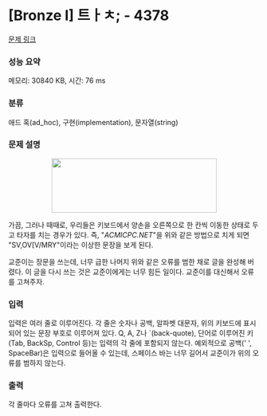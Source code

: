 # [Bronze I] 트ㅏㅊ; - 4378 

[문제 링크](https://www.acmicpc.net/problem/4378) 

### 성능 요약

메모리: 30840 KB, 시간: 76 ms

### 분류

애드 혹(ad_hoc), 구현(implementation), 문자열(string)

### 문제 설명

<p style="text-align:center"><img alt="" src="https://www.acmicpc.net/upload/images2/qwerty.jpg" style="height:109px; width:331px"></p>

<p>가끔, 그러나 때때로, 우리들은 키보드에서 양손을 오른쪽으로 한 칸씩 이동한 상태로 두고 타자를 치는 경우가 있다. 즉, "<em>ACMICPC.NET</em>"을 위와 같은 방법으로 치게 되면 "SV,OV[V/MRY"이라는 이상한 문장을 보게 된다.</p>

<p>교준이는 장문을 쓰는데, 너무 급한 나머지 위와 같은 오류를 범한 채로 글을 완성해 버렸다. 이 글을 다시 쓰는 것은 교준이에게는 너무 힘든 일이다. 교준이를 대신해서 오류를 고쳐주자.</p>

### 입력 

 <p>입력은 여러 줄로 이루어진다. 각 줄은 숫자나 공백, 알파벳 대문자, 위의 키보드에 표시되어 있는 문장 부호로 이루어져 있다. Q, A, Z나 `(back-quote), 단어로 이루어진 키(Tab, BackSp, Control 등)는 입력의 각 줄에 포함되지 않는다. 예외적으로 공백(' ', SpaceBar)은 입력으로 들어올 수 있는데, 스페이스 바는 너무 길어서 교준이가 위의 오류를 범하지 않는다.</p>

### 출력 

 <p>각 줄마다 오류를 고쳐 출력한다.</p>


